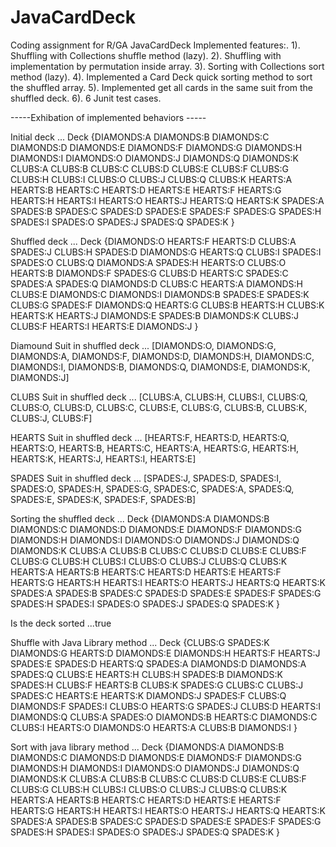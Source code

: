 # JavaCardDeck
Coding assignment for R/GA
JavaCardDeck Implemented features:.
1). Shuffling with Collections shuffle method (lazy).
2). Shuffling with implementation by permutation inside array.
3). Sorting with Collections sort method (lazy).
4). Implemented a Card Deck quick sorting method to sort the shuffled array.
5). Implemented get all cards in the same suit from the shuffled deck.
6). 6 Junit test cases.


 -----Exhibation of implemented behaviors -----



Initial deck ...
Deck {DIAMONDS:A DIAMONDS:B DIAMONDS:C DIAMONDS:D DIAMONDS:E DIAMONDS:F DIAMONDS:G DIAMONDS:H DIAMONDS:I DIAMONDS:O DIAMONDS:J DIAMONDS:Q DIAMONDS:K CLUBS:A CLUBS:B CLUBS:C CLUBS:D CLUBS:E CLUBS:F CLUBS:G CLUBS:H CLUBS:I CLUBS:O CLUBS:J CLUBS:Q CLUBS:K HEARTS:A HEARTS:B HEARTS:C HEARTS:D HEARTS:E HEARTS:F HEARTS:G HEARTS:H HEARTS:I HEARTS:O HEARTS:J HEARTS:Q HEARTS:K SPADES:A SPADES:B SPADES:C SPADES:D SPADES:E SPADES:F SPADES:G SPADES:H SPADES:I SPADES:O SPADES:J SPADES:Q SPADES:K }

Shuffled deck ...
Deck {DIAMONDS:O HEARTS:F HEARTS:D CLUBS:A SPADES:J CLUBS:H SPADES:D DIAMONDS:G HEARTS:Q CLUBS:I SPADES:I SPADES:O CLUBS:Q DIAMONDS:A SPADES:H HEARTS:O CLUBS:O HEARTS:B DIAMONDS:F SPADES:G CLUBS:D HEARTS:C SPADES:C SPADES:A SPADES:Q DIAMONDS:D CLUBS:C HEARTS:A DIAMONDS:H CLUBS:E DIAMONDS:C DIAMONDS:I DIAMONDS:B SPADES:E SPADES:K CLUBS:G SPADES:F DIAMONDS:Q HEARTS:G CLUBS:B HEARTS:H CLUBS:K HEARTS:K HEARTS:J DIAMONDS:E SPADES:B DIAMONDS:K CLUBS:J CLUBS:F HEARTS:I HEARTS:E DIAMONDS:J }

Diamound Suit in shuffled deck ...
[DIAMONDS:O, DIAMONDS:G, DIAMONDS:A, DIAMONDS:F, DIAMONDS:D, DIAMONDS:H, DIAMONDS:C, DIAMONDS:I, DIAMONDS:B, DIAMONDS:Q, DIAMONDS:E, DIAMONDS:K, DIAMONDS:J]

CLUBS Suit in shuffled deck ...
[CLUBS:A, CLUBS:H, CLUBS:I, CLUBS:Q, CLUBS:O, CLUBS:D, CLUBS:C, CLUBS:E, CLUBS:G, CLUBS:B, CLUBS:K, CLUBS:J, CLUBS:F]

HEARTS Suit in shuffled deck ...
[HEARTS:F, HEARTS:D, HEARTS:Q, HEARTS:O, HEARTS:B, HEARTS:C, HEARTS:A, HEARTS:G, HEARTS:H, HEARTS:K, HEARTS:J, HEARTS:I, HEARTS:E]

SPADES Suit in shuffled deck ...
[SPADES:J, SPADES:D, SPADES:I, SPADES:O, SPADES:H, SPADES:G, SPADES:C, SPADES:A, SPADES:Q, SPADES:E, SPADES:K, SPADES:F, SPADES:B]

Sorting the shuffled deck ...
Deck {DIAMONDS:A DIAMONDS:B DIAMONDS:C DIAMONDS:D DIAMONDS:E DIAMONDS:F DIAMONDS:G DIAMONDS:H DIAMONDS:I DIAMONDS:O DIAMONDS:J DIAMONDS:Q DIAMONDS:K CLUBS:A CLUBS:B CLUBS:C CLUBS:D CLUBS:E CLUBS:F CLUBS:G CLUBS:H CLUBS:I CLUBS:O CLUBS:J CLUBS:Q CLUBS:K HEARTS:A HEARTS:B HEARTS:C HEARTS:D HEARTS:E HEARTS:F HEARTS:G HEARTS:H HEARTS:I HEARTS:O HEARTS:J HEARTS:Q HEARTS:K SPADES:A SPADES:B SPADES:C SPADES:D SPADES:E SPADES:F SPADES:G SPADES:H SPADES:I SPADES:O SPADES:J SPADES:Q SPADES:K }

Is the deck sorted ...true

Shuffle with Java Library method ...
Deck {CLUBS:G SPADES:K DIAMONDS:G HEARTS:D DIAMONDS:E DIAMONDS:H HEARTS:F HEARTS:J SPADES:E SPADES:D HEARTS:Q SPADES:A DIAMONDS:D DIAMONDS:A SPADES:Q CLUBS:E HEARTS:H CLUBS:H SPADES:B DIAMONDS:K SPADES:H CLUBS:F HEARTS:B CLUBS:K SPADES:G CLUBS:C CLUBS:J SPADES:C HEARTS:E HEARTS:K DIAMONDS:J SPADES:F CLUBS:Q DIAMONDS:F SPADES:I CLUBS:O HEARTS:G SPADES:J CLUBS:D HEARTS:I DIAMONDS:Q CLUBS:A SPADES:O DIAMONDS:B HEARTS:C DIAMONDS:C CLUBS:I HEARTS:O DIAMONDS:O HEARTS:A CLUBS:B DIAMONDS:I }

Sort with java library method ...
Deck {DIAMONDS:A DIAMONDS:B DIAMONDS:C DIAMONDS:D DIAMONDS:E DIAMONDS:F DIAMONDS:G DIAMONDS:H DIAMONDS:I DIAMONDS:O DIAMONDS:J DIAMONDS:Q DIAMONDS:K CLUBS:A CLUBS:B CLUBS:C CLUBS:D CLUBS:E CLUBS:F CLUBS:G CLUBS:H CLUBS:I CLUBS:O CLUBS:J CLUBS:Q CLUBS:K HEARTS:A HEARTS:B HEARTS:C HEARTS:D HEARTS:E HEARTS:F HEARTS:G HEARTS:H HEARTS:I HEARTS:O HEARTS:J HEARTS:Q HEARTS:K SPADES:A SPADES:B SPADES:C SPADES:D SPADES:E SPADES:F SPADES:G SPADES:H SPADES:I SPADES:O SPADES:J SPADES:Q SPADES:K }
